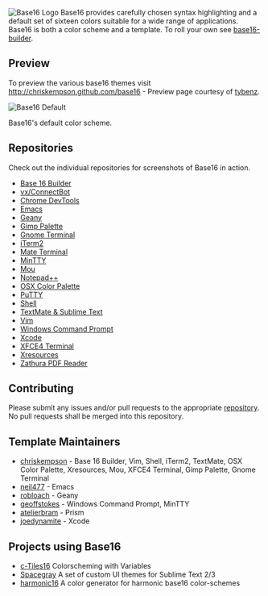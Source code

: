 ![Base16 Logo](https://raw.github.com/chriskempson/base16/master/base16-logo.png)
Base16 provides carefully chosen syntax highlighting and a default set of sixteen colors suitable for a wide range of applications.
Base16 is both a color scheme and a template. To roll your own see [base16-builder](https://github.com/chriskempson/base16-builder).

## Preview
To preview the various base16 themes visit http://chriskempson.github.com/base16 - Preview page courtesy of [tybenz](http://tybenz.com).

![Base16 Default](https://raw.github.com/chriskempson/base16/master/base16-default.png)

Base16's default color scheme.

## Repositories
Check out the individual repositories for screenshots of Base16 in action.

* [Base 16 Builder](https://github.com/chriskempson/base16-builder)
* [vx/ConnectBot](https://github.com/jprjr/base16-connectbot)
* [Chrome DevTools](https://github.com/idleberg/base16-chrome-devtools)
* [Emacs](https://github.com/neil477/base16-emacs)
* [Geany](https://github.com/robloach/base16-geany)
* [Gimp Palette](https://github.com/chriskempson/base16-gimp-palette)
* [Gnome Terminal](https://github.com/chriskempson/base16-gnome-terminal)
* [iTerm2](https://github.com/chriskempson/base16-iterm2)
* [Mate Terminal](https://github.com/HashBang173/base16-mate-terminal)
* [MinTTY](https://github.com/geoffstokes/base16-mintty)
* [Mou](https://github.com/chriskempson/base16-mou)
* [Notepad++](https://github.com/idleberg/base16-notepad-plus-plus)
* [OSX Color Palette](https://github.com/chriskempson/base16-osx-color-palette)
* [PuTTY](https://github.com/benjojo/base-16-putty/)
* [Shell](https://github.com/chriskempson/base16-shell)
* [TextMate & Sublime Text](https://github.com/chriskempson/base16-textmate)
* [Vim](https://github.com/chriskempson/base16-vim)
* [Windows Command Prompt](https://github.com/geoffstokes/base16-windows-command-prompt)
* [Xcode](https://github.com/joedynamite/base16-xcode)
* [XFCE4 Terminal](https://github.com/chriskempson/base16-xfce4-terminal)
* [Xresources](https://github.com/chriskempson/base16-xresources)
* [Zathura PDF Reader](https://github.com/esn89/base16-zathura)

## Contributing
Please submit any issues and/or pull requests to the appropriate [repository](https://github.com/chriskempson/base16#repositories). No pull requests shall be merged into this repository.

## Template Maintainers
* [chriskempson](https://github.com/chriskempson) - Base 16 Builder, Vim, Shell, iTerm2, TextMate, OSX Color Palette, Xresources, Mou, XFCE4 Terminal, Gimp Palette, Gnome Terminal
* [neil477](https://github.com/neil477) - Emacs
* [robloach](https://github.com/robloach) - Geany
* [geoffstokes](https://github.com/geoffstokes) - Windows Command Prompt, MinTTY
* [atelierbram](https://github.com/atelierbram) - Prism
* [joedynamite](http://github.com/joedynamite) - Xcode

## Projects using Base16
* [c-Tiles16](https://github.com/atelierbram/c-tiles16) Colorscheming with Variables
* [Spacegray](https://github.com/kkga/spacegray) A set of custom UI themes for Sublime Text 2/3
* [harmonic16](http://janniks.github.io/harmonic16) A color generator for harmonic base16 color-schemes
